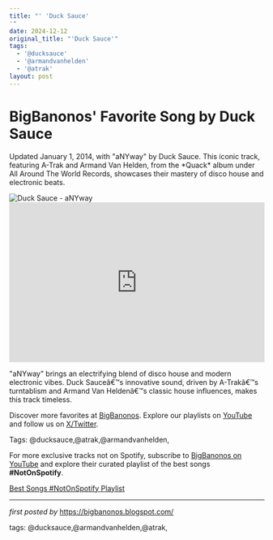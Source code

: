 ```yaml
---
title: "' 'Duck Sauce'
'"
date: 2024-12-12
original_title: "'Duck Sauce'"
tags:
  - '@ducksauce'
  - '@armandvanhelden'
  - '@atrak'
layout: post
---
```

<!-- Post Title -->
<h1 >BigBanonos' Favorite Song by Duck Sauce</h1> <!-- Introductory Text -->
<p >Updated January 1, 2014, with "aNYway" by Duck Sauce. This iconic track, featuring A-Trak and Armand Van Helden, from the *Quack* album under All Around The World Records, showcases their mastery of disco house and electronic beats.</p> <!-- Featured Image -->
<div > <img src="https://edm.com/.image/ar_4:3%2Cc_fill%2Ccs_srgb%2Cq_auto:good%2Cw_1200/MTY5Mzg3NjUyMzU1NzI4ODU5/duck-sauce.png" alt="Duck Sauce - aNYway" />
</div> <!-- YouTube Video Embed -->
<div > <iframe width="100%" height="315" src="https://www.youtube.com/embed/vWM5D3MwSgA" title="Duck Sauce - 'aNYway' (Official Video)" frameborder="0" allow="accelerometer; autoplay; clipboard-write; encrypted-media; gyroscope; picture-in-picture; web-share" referrerpolicy="strict-origin-when-cross-origin" allowfullscreen></iframe>
</div> <!-- Song Information -->
<div > <p>"aNYway" brings an electrifying blend of disco house and modern electronic vibes. Duck Sauceâ€™s innovative sound, driven by A-Trakâ€™s turntablism and Armand Van Heldenâ€™s classic house influences, makes this track timeless.</p>
</div> <!-- Footer Links -->
<div > <p>Discover more favorites at <a href="https://bigbanonos.blogspot.com/" target="_blank">BigBanonos</a>. Explore our playlists on <a href="https://www.youtube.com/@BigBanonos" target="_blank">YouTube</a> and follow us on <a href="https://x.com/bigbanonos" target="_blank">X/Twitter</a>.</p>
</div> <!-- Tags -->
<p >Tags: @ducksauce,@atrak,@armandvanhelden,</p>


<!--Subscribe and Playlist Links-->
<div>
    <p>For more exclusive tracks not on Spotify, subscribe to <a href="https://www.youtube.com/@BigBanonos" target="_blank">BigBanonos on YouTube</a> and explore their curated playlist of the best songs <strong>#NotOnSpotify</strong>.</p>
    <p><a href="https://www.youtube.com/playlist?list=PLtuNtuTatqI0kFahUCbtbfenC_ET5O_tr" target="_blank">Best Songs #NotOnSpotify Playlist<br /></a></p></div>

<hr />

<p><em>first posted by</em> <a href="https://bigbanonos.blogspot.com/" rel="noopener" target="_new">https://bigbanonos.blogspot.com/</a></p>

<p>tags: @ducksauce,@armandvanhelden,@atrak,</p>

